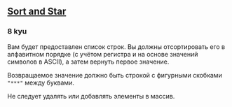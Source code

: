 <h2><a href=https://www.codewars.com/kata/57cfdf34902f6ba3d300001e/train/javascript target="_blank">Sort and Star</a></h2><h3>8 kyu</h3><p><ya-tr-span data-index="33-0" data-translated="true" data-source-lang="en" data-target-lang="ru" data-value="You will be given a list of strings. " data-translation="Вам будет предоставлен список строк. " data-ch="0" data-type="trSpan" style="visibility: inherit !important;">Вам будет предоставлен список строк. </ya-tr-span><ya-tr-span data-index="33-1" data-translated="true" data-source-lang="en" data-target-lang="ru" data-value="You must sort it alphabetically (case-sensitive, and based on the ASCII values of the chars) and then return the first value." data-translation="Вы должны отсортировать его в алфавитном порядке (с учётом регистра и на основе значений символов в ASCII), а затем вернуть первое значение." data-ch="0" data-type="trSpan" style="visibility: inherit !important;" data-selected="false">Вы должны отсортировать его в алфавитном порядке (с учётом регистра и на основе значений символов в ASCII), а затем вернуть первое значение.</ya-tr-span></p><p><ya-tr-span data-index="34-0" data-translated="true" data-source-lang="en" data-target-lang="ru" data-value="The returned value must be a string, and have " data-translation="Возвращаемое значение должно быть строкой с фигурными скобками " data-ch="0" data-type="trSpan" style="visibility: inherit !important;">Возвращаемое значение должно быть строкой с фигурными скобками </ya-tr-span><code>"***"</code><ya-tr-span data-index="34-0" data-translated="true" data-source-lang="en" data-target-lang="ru" data-value=" between each of its letters." data-translation=" между буквами." data-ch="0" data-type="trSpan" style="visibility: inherit !important;"> между буквами.</ya-tr-span></p><p><ya-tr-span data-index="35-0" data-translated="true" data-source-lang="en" data-target-lang="ru" data-value="You should not remove or add elements from/to the array." data-translation="Не следует удалять или добавлять элементы в массив." data-ch="0" data-type="trSpan" style="visibility: inherit !important;" data-selected="false">Не следует удалять или добавлять элементы в массив.</ya-tr-span></p>
